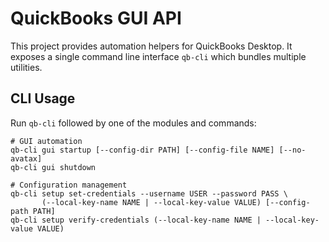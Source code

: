 # QuickBooks GUI API

This project provides automation helpers for QuickBooks Desktop.  It exposes a
single command line interface `qb-cli` which bundles multiple utilities.

## CLI Usage

Run `qb-cli` followed by one of the modules and commands:

```
# GUI automation
qb-cli gui startup [--config-dir PATH] [--config-file NAME] [--no-avatax]
qb-cli gui shutdown

# Configuration management
qb-cli setup set-credentials --username USER --password PASS \
       (--local-key-name NAME | --local-key-value VALUE) [--config-path PATH]
qb-cli setup verify-credentials (--local-key-name NAME | --local-key-value VALUE)
```
